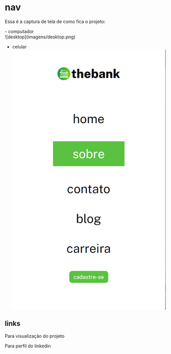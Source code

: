 # nav
<p>Essa é a captura de tela de como fica o projeto:</p>
- computador <br>
![desktop](imagens/desktop.png)

- celular <br>
![mobile](imagens/mobile.png)

## links
<p>Para visualização do projeto</p>
<https://mariana549.github.io/menu/>

<p>Para perfil do linkedin </p>
<https://www.linkedin.com/in/mariana-ant%C3%B4nia-6694b5245/>
